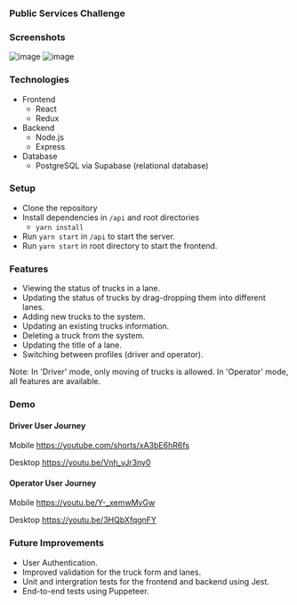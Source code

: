 ### Public Services Challenge

### Screenshots
![image](https://user-images.githubusercontent.com/11008603/214018912-efe9b5b4-8b71-4cc7-a148-52a8f775775e.png)
![image](https://user-images.githubusercontent.com/11008603/214019208-906f9110-e385-46c2-8969-e2e61c3e7bd9.png)

### Technologies
- Frontend
  - React
  - Redux
- Backend
  - Node.js
  - Express
- Database
  - PostgreSQL via Supabase (relational database)

### Setup
- Clone the repository
- Install dependencies in `/api` and root directories
  - `yarn install`
- Run `yarn start` in `/api` to start the server.
- Run `yarn start` in root directory to start the frontend.

### Features
- Viewing the status of trucks in a lane.
- Updating the status of trucks by drag-dropping them into different lanes.
- Adding new trucks to the system.
- Updating an existing trucks information.
- Deleting a truck from the system.
- Updating the title of a lane.
- Switching between profiles (driver and operator).

Note: In 'Driver' mode, only moving of trucks is allowed. In 'Operator' mode, all features are available.

### Demo
#### Driver User Journey

Mobile
https://youtube.com/shorts/xA3bE6hR6fs

Desktop
https://youtu.be/Vnh_yJr3ny0


#### Operator User Journey

Mobile
https://youtu.be/Y-_xemwMvGw

Desktop
https://youtu.be/3HQbXfqgnFY

### Future Improvements
- User Authentication.
- Improved validation for the truck form and lanes.
- Unit and intergration tests for the frontend and backend using Jest.
- End-to-end tests using Puppeteer.
